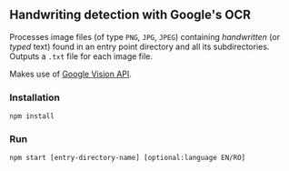 ## Handwriting detection with Google's OCR

Processes image files (of type `PNG`, `JPG`, `JPEG`) containing _handwritten_ (or _typed_ text) found
in an entry point directory and all its subdirectories. Outputs a `.txt` file for each image file.

Makes use of [Google Vision API](https://cloud.google.com/vision).
### Installation
```
npm install
```

### Run
```
npm start [entry-directory-name] [optional:language EN/RO]
```
